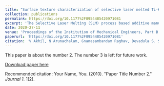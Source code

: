 ```yaml
---
title: "Surface texture characterization of selective laser melted Ti-6Al-4V components using fractal dimension and lacunarity analysis"
collection: publications
permalink: https://doi.org/10.1177%2F0954405420971081
excerpt: 'The Selective Laser Melting (SLM) process based additive manufacturing has wide applications in medical, aerospace, defense, and automotive industries. To qualify the components for certain tribological applications, the characterization of surface texture is very important. But the applicability of traditional methods and parameters to characterize the surface texture were under evaluation. As the nature manufacturing the components were very different and complex, the unconventional surface characterization methods also under evaluation to reveal much more meaningful information. This study demonstrates the surface characterization of Ti-6Al-4V SLM components using fractal analysis of the surface images. The computed fractal dimension using the Fourier transform method showed a strong correlation of more than 0.8 with the measured 3D surface roughness parameters. The change in anisotropic nature of the surface images with the process parameter variation is studied and found that the surface textures showed a weaker anisotropic nature at lower laser power ranges, high scanning speed, and high hatch distance values. The lacunarity analysis is carried out using the gliding box algorithm to study the homogeneity nature of the surface texture and found that the surface texture is more homogeneous at higher surface roughness conditions. The study results can be utilized for the development of a quick, low-cost surface monitoring system in real-time for additive manufacturing industries.'
date: 2020-27-11
venue: 'Proceedings of the Institution of Mechanical Engineers, Part B: Journal of Engineering Manufacture'
paperurl: 'https://doi.org/10.1177%2F0954405420971081'
citation: 'V Akhil, N Arunachalam, Gnanasambandam Raghav, Devadula S. Surface texture characterization of selective laser melted Ti-6Al-4V components using fractal dimension and lacunarity analysis. Proceedings of the Institution of Mechanical Engineers, Part B: Journal of Engineering Manufacture. November 2020. doi:10.1177/0954405420971081'
---
```

This paper is about the number 2. The number 3 is left for future work.

[Download paper here](http://academicpages.github.io/files/paper2.pdf)

Recommended citation: Your Name, You. (2010). "Paper Title Number 2." <i>Journal 1</i>. 1(2).

